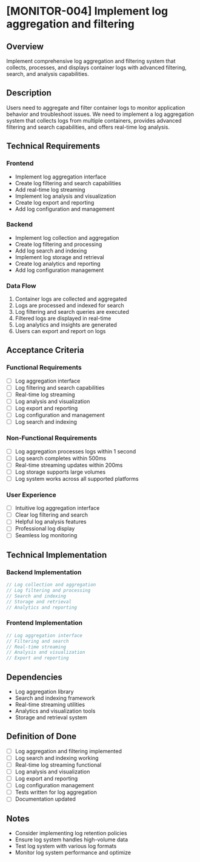 # [MONITOR-004] Implement log aggregation and filtering

## Overview

Implement comprehensive log aggregation and filtering system that collects, processes, and displays container logs with advanced filtering, search, and analysis capabilities.

## Description

Users need to aggregate and filter container logs to monitor application behavior and troubleshoot issues. We need to implement a log aggregation system that collects logs from multiple containers, provides advanced filtering and search capabilities, and offers real-time log analysis.

## Technical Requirements

### Frontend

- Implement log aggregation interface
- Create log filtering and search capabilities
- Add real-time log streaming
- Implement log analysis and visualization
- Create log export and reporting
- Add log configuration and management

### Backend

- Implement log collection and aggregation
- Create log filtering and processing
- Add log search and indexing
- Implement log storage and retrieval
- Create log analytics and reporting
- Add log configuration management

### Data Flow

1. Container logs are collected and aggregated
2. Logs are processed and indexed for search
3. Log filtering and search queries are executed
4. Filtered logs are displayed in real-time
5. Log analytics and insights are generated
6. Users can export and report on logs

## Acceptance Criteria

### Functional Requirements

- [ ] Log aggregation interface
- [ ] Log filtering and search capabilities
- [ ] Real-time log streaming
- [ ] Log analysis and visualization
- [ ] Log export and reporting
- [ ] Log configuration and management
- [ ] Log search and indexing

### Non-Functional Requirements

- [ ] Log aggregation processes logs within 1 second
- [ ] Log search completes within 500ms
- [ ] Real-time streaming updates within 200ms
- [ ] Log storage supports large volumes
- [ ] Log system works across all supported platforms

### User Experience

- [ ] Intuitive log aggregation interface
- [ ] Clear log filtering and search
- [ ] Helpful log analysis features
- [ ] Professional log display
- [ ] Seamless log monitoring

## Technical Implementation

### Backend Implementation

```rust
// Log collection and aggregation
// Log filtering and processing
// Search and indexing
// Storage and retrieval
// Analytics and reporting
```

### Frontend Implementation

```typescript
// Log aggregation interface
// Filtering and search
// Real-time streaming
// Analysis and visualization
// Export and reporting
```

## Dependencies

- Log aggregation library
- Search and indexing framework
- Real-time streaming utilities
- Analytics and visualization tools
- Storage and retrieval system

## Definition of Done

- [ ] Log aggregation and filtering implemented
- [ ] Log search and indexing working
- [ ] Real-time log streaming functional
- [ ] Log analysis and visualization
- [ ] Log export and reporting
- [ ] Log configuration management
- [ ] Tests written for log aggregation
- [ ] Documentation updated

## Notes

- Consider implementing log retention policies
- Ensure log system handles high-volume data
- Test log system with various log formats
- Monitor log system performance and optimize
